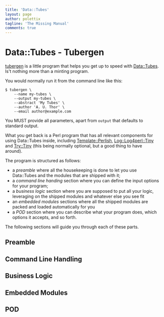 ```yaml
---
title: 'Data::Tubes'
layout: page
author: polettix
tagline: 'The Missing Manual'
comments: true
---
```


# Data::Tubes - Tubergen

[tubergen](https://github.com/polettix/Data-Tubes/raw/master/script/tubergen)
is a little program that helps you get up to speed with
[Data::Tubes](https://github.com/polettix/Data-Tubes/). Is't nothing more
than a minting program.

You would normally run it from the command line like this:

```
$ tubergen \
    --name my-tubes \
    --output my-tubes \
    --abstract 'My Tubes' \
    --author 'A. U. Thor' \
    --email author@example.com
```

You MUST provide all parameters, apart from `output` that defaults to
standard output.

What you get back is a Perl program that has all relevant components for
using Data::Tubes inside, including [Template::Perlish](),
[Log::Log4perl::Tiny]() and [Try::Tiny]() (this being normally optional,
but a good thing to have around).

The program is structured as follows:

- a *preamble* where all the housekeeping is done to let you use
  Data::Tubes and the modules that are shipped with it;
- a *command line handing* section where you can define the input options
  for your program;
- a *business logic* section where you are supposed to put all your logic,
  leveraging on the shipped modules and whatever else you see fit
- an *embedded modules* sections where all the shipped modules are packed
  and loaded automatically for you
- a *POD* section where you can describe what your program does, which
  options it accepts, and so forth.

The following sections will guide you through each of these parts.

## Preamble

## Command Line Handling

## Business Logic

## Embedded Modules

## POD


